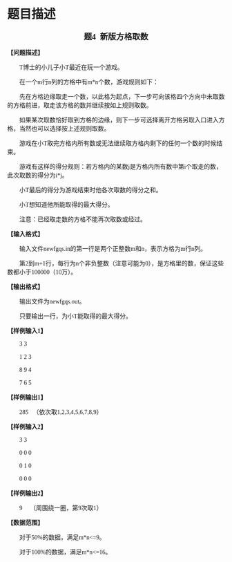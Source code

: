 # 题目描述


<p align="center" style="text-align:center;">
	<b><span style="font-size:14.0pt;font-family:宋体;"><span style="font-family:Microsoft YaHei;">题</span><span style="font-family:&#39;Microsoft YaHei&#39;;">4  </span></span></b><b><span style="font-size:14.0pt;font-family:宋体;"><span style="font-family:Microsoft YaHei;">新版方格取数</span><span></span></span></b>
</p>
<p>
	<b><span style="font-family:宋体;"><span style="font-family:Microsoft YaHei;">【问题描述】</span><span></span></span></b>
</p>
<p style="text-indent:21.0pt;">
	<span style="font-family:&#39;Microsoft YaHei&#39;;">T</span><span style="font-family:宋体;"><span style="font-family:Microsoft YaHei;">博士的小儿子小</span><span style="font-family:&#39;Microsoft YaHei&#39;;">T</span><span style="font-family:Microsoft YaHei;">最近在玩一个游戏。</span><span></span></span>
</p>
<p style="text-indent:21.0pt;">
	<span style="font-family:宋体;"><span style="font-family:Microsoft YaHei;">在一个</span><span style="font-family:&#39;Microsoft YaHei&#39;;">m</span><span style="font-family:Microsoft YaHei;">行</span><span style="font-family:&#39;Microsoft YaHei&#39;;">n</span><span style="font-family:Microsoft YaHei;">列的方格中有</span><span style="font-family:&#39;Microsoft YaHei&#39;;">m*n</span><span style="font-family:Microsoft YaHei;">个数，游戏规则如下：</span><span></span></span>
</p>
<p style="text-indent:21.0pt;">
	<span style="font-family:宋体;"><span style="font-family:Microsoft YaHei;">先在方格边缘取走一个数，以此格为起点，下一步可向该格四个方向中未取数的方格前进，取走该方格的数并继续按如上规则取数。</span><span></span></span>
</p>
<p style="text-indent:21.0pt;">
	<span style="font-family:宋体;"><span style="font-family:Microsoft YaHei;">如果某次取数恰好取到方格的边缘，则下一步可选择离开方格另取入口进入方格，当然也可以选择按上述规则取数。</span><span></span></span>
</p>
<p style="text-indent:21.0pt;">
	<span style="font-family:宋体;"><span style="font-family:Microsoft YaHei;">游戏在小</span><span style="font-family:&#39;Microsoft YaHei&#39;;">T</span><span style="font-family:Microsoft YaHei;">取完方格内所有数或无法继续取方格内剩下的任何一个数的时候结束。</span><span></span></span>
</p>
<p style="text-indent:21.0pt;">
	<span style="font-family:宋体;"><span style="font-family:Microsoft YaHei;">游戏有这样的得分规则：若方格内的某数</span><span style="font-family:&#39;Microsoft YaHei&#39;;">j</span><span style="font-family:Microsoft YaHei;">是方格内所有数中第</span><span style="font-family:&#39;Microsoft YaHei&#39;;">i</span><span style="font-family:Microsoft YaHei;">个取走的数，此次取数的得分为</span><span style="font-family:&#39;Microsoft YaHei&#39;;">i*j</span><span style="font-family:Microsoft YaHei;">。</span><span></span></span>
</p>
<p style="text-indent:21.0pt;">
	<span style="font-family:宋体;"><span style="font-family:Microsoft YaHei;">小</span><span style="font-family:&#39;Microsoft YaHei&#39;;">T</span><span style="font-family:Microsoft YaHei;">最后的得分为游戏结束时他各次取数的得分之和。</span><span></span></span>
</p>
<p style="text-indent:21.0pt;">
	<span style="font-family:宋体;"><span style="font-family:Microsoft YaHei;">小</span><span style="font-family:&#39;Microsoft YaHei&#39;;">T</span><span style="font-family:Microsoft YaHei;">想知道他所能取得的最大得分。</span><span></span></span>
</p>
<p style="text-indent:21.0pt;">
	<span style="font-family:宋体;"><span style="font-family:Microsoft YaHei;">注意：已经取走数的方格不能再次取数或经过。</span><span></span></span>
</p>
<p>
	<b><span style="font-family:宋体;"><span style="font-family:Microsoft YaHei;">【输入格式】</span><span></span></span></b>
</p>
<p style="text-indent:21.0pt;">
	<span style="font-family:宋体;"><span style="font-family:Microsoft YaHei;">输入文件</span><span style="font-family:&#39;Microsoft YaHei&#39;;">newfgqs.in</span><span style="font-family:Microsoft YaHei;">的第一行是两个正整数</span><span style="font-family:&#39;Microsoft YaHei&#39;;">m</span><span style="font-family:Microsoft YaHei;">和</span><span style="font-family:&#39;Microsoft YaHei&#39;;">n</span><span style="font-family:Microsoft YaHei;">，表示方格为</span><span style="font-family:&#39;Microsoft YaHei&#39;;">m</span><span style="font-family:Microsoft YaHei;">行</span><span style="font-family:&#39;Microsoft YaHei&#39;;">n</span><span style="font-family:Microsoft YaHei;">列。</span><span></span></span>
</p>
<p style="text-indent:21.0pt;">
	<span style="font-family:宋体;"><span style="font-family:Microsoft YaHei;">第</span><span style="font-family:&#39;Microsoft YaHei&#39;;">2</span><span style="font-family:Microsoft YaHei;">到</span><span style="font-family:&#39;Microsoft YaHei&#39;;">m+1</span><span style="font-family:Microsoft YaHei;">行，每行为</span><span style="font-family:&#39;Microsoft YaHei&#39;;">n</span><span style="font-family:Microsoft YaHei;">个非负整数（注意可能为</span><span style="font-family:&#39;Microsoft YaHei&#39;;">0</span><span style="font-family:Microsoft YaHei;">），是方格里的数，保证这些数都小于</span><span style="font-family:&#39;Microsoft YaHei&#39;;">100000</span><span style="font-family:Microsoft YaHei;">（</span><span style="font-family:&#39;Microsoft YaHei&#39;;">10</span><span style="font-family:Microsoft YaHei;">万）。</span><span></span></span>
</p>
<p>
	<b><span style="font-family:宋体;"><span style="font-family:Microsoft YaHei;">【输出格式】</span><span></span></span></b>
</p>
<p style="text-indent:21.0pt;">
	<span style="font-family:宋体;"><span style="font-family:Microsoft YaHei;">输出文件为</span><span style="font-family:&#39;Microsoft YaHei&#39;;">newfgqs.out</span><span style="font-family:Microsoft YaHei;">。</span><span></span></span>
</p>
<p style="text-indent:21.0pt;">
	<span style="font-family:宋体;"><span style="font-family:Microsoft YaHei;">只要输出一行，为小</span><span style="font-family:&#39;Microsoft YaHei&#39;;">T</span><span style="font-family:Microsoft YaHei;">能取得的最大得分。</span><span></span></span>
</p>
<p>
	<b><span style="font-family:宋体;"><span style="font-family:Microsoft YaHei;">【样例输入</span><span style="font-family:&#39;Microsoft YaHei&#39;;">1</span><span style="font-family:Microsoft YaHei;">】</span><span></span></span></b>
</p>
<p style="text-indent:21.0pt;">
	<span style="font-family:&#39;Microsoft YaHei&#39;;">3 3</span>
</p>
<p style="text-indent:21.0pt;">
	<span style="font-family:&#39;Microsoft YaHei&#39;;">1 2 3</span>
</p>
<p style="text-indent:21.0pt;">
	<span style="font-family:&#39;Microsoft YaHei&#39;;">8 9 4</span>
</p>
<p style="text-indent:21.0pt;">
	<span style="font-family:&#39;Microsoft YaHei&#39;;">7 6 5</span>
</p>
<p>
	<b><span style="font-family:宋体;"><span style="font-family:Microsoft YaHei;">【样例输出</span><span style="font-family:&#39;Microsoft YaHei&#39;;">1</span><span style="font-family:Microsoft YaHei;">】</span><span></span></span></b>
</p>
<p style="text-indent:21.0pt;">
	<span style="font-family:&#39;Microsoft YaHei&#39;;">285   </span><span style="font-family:宋体;"><span style="font-family:Microsoft YaHei;">（依次取</span><span style="font-family:&#39;Microsoft YaHei&#39;;">1,2,3,4,5,6,7,8,9</span><span style="font-family:Microsoft YaHei;">）</span><span></span></span>
</p>
<p>
	<b><span style="font-family:宋体;"><span style="font-family:Microsoft YaHei;">【样例输入</span><span style="font-family:&#39;Microsoft YaHei&#39;;">2</span><span style="font-family:Microsoft YaHei;">】</span><span></span></span></b>
</p>
<p style="text-indent:21.0pt;">
	<span style="font-family:&#39;Microsoft YaHei&#39;;">3 3</span>
</p>
<p style="text-indent:21.0pt;">
	<span style="font-family:&#39;Microsoft YaHei&#39;;">0 0 0</span>
</p>
<p style="text-indent:21.0pt;">
	<span style="font-family:&#39;Microsoft YaHei&#39;;">0 1 0</span>
</p>
<p style="text-indent:21.0pt;">
	<span style="font-family:&#39;Microsoft YaHei&#39;;">0 0 0</span>
</p>
<p>
	<b><span style="font-family:宋体;"><span style="font-family:Microsoft YaHei;">【样例输出</span><span style="font-family:&#39;Microsoft YaHei&#39;;">2</span><span style="font-family:Microsoft YaHei;">】</span><span></span></span></b>
</p>
<p style="text-indent:21.0pt;">
	<span style="font-family:&#39;Microsoft YaHei&#39;;">9     </span><span style="font-family:宋体;"><span style="font-family:Microsoft YaHei;">（周围绕一圈，第</span><span style="font-family:&#39;Microsoft YaHei&#39;;">9</span><span style="font-family:Microsoft YaHei;">次取</span><span style="font-family:&#39;Microsoft YaHei&#39;;">1</span><span style="font-family:Microsoft YaHei;">）</span><span></span></span>
</p>
<p>
	<b><span style="font-family:宋体;"><span style="font-family:Microsoft YaHei;">【数据范围】</span><span></span></span></b>
</p>
<p style="text-indent:21.0pt;">
	<span style="font-family:宋体;"><span style="font-family:Microsoft YaHei;">对于</span><span style="font-family:&#39;Microsoft YaHei&#39;;">50%</span><span style="font-family:Microsoft YaHei;">的数据，满足</span><span style="font-family:&#39;Microsoft YaHei&#39;;">m*n&lt;=9</span><span style="font-family:Microsoft YaHei;">。</span><span></span></span>
</p>
<p style="text-indent:21.0pt;">
	<span style="font-family:宋体;"><span style="font-family:Microsoft YaHei;">对于</span><span style="font-family:&#39;Microsoft YaHei&#39;;">100%</span><span style="font-family:Microsoft YaHei;">的数据，满足</span><span style="font-family:&#39;Microsoft YaHei&#39;;">m*n&lt;=16</span><span style="font-family:Microsoft YaHei;">。</span><span></span></span>
</p>
